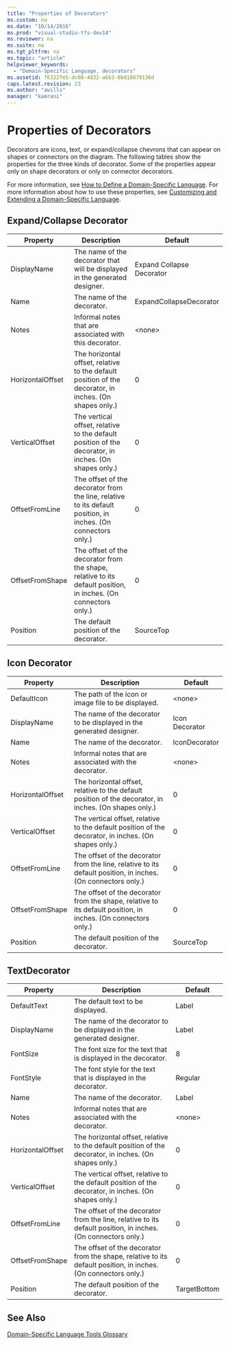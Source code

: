 ```yaml
---
title: "Properties of Decorators"
ms.custom: na
ms.date: "10/14/2016"
ms.prod: "visual-studio-tfs-dev14"
ms.reviewer: na
ms.suite: na
ms.tgt_pltfrm: na
ms.topic: "article"
helpviewer_keywords: 
  - "Domain-Specific Language, decorators"
ms.assetid: f6322fe5-dc08-4d32-a6b3-0bd18879136d
caps.latest.revision: 23
ms.author: "awills"
manager: "kamrani"
---
```

# Properties of Decorators
Decorators are icons, text, or expand/collapse chevrons that can appear on shapes or connectors on the diagram. The following tables show the properties for the three kinds of decorator. Some of the properties appear only on shape decorators or only on connector decorators.  
  
 For more information, see [How to Define a Domain-Specific Language](../modeling/how-to-define-a-domain-specific-language.md). For more information about how to use these properties, see [Customizing and Extending a Domain-Specific Language](../modeling/customizing-and-extending-a-domain-specific-language.md).  
  
## Expand/Collapse Decorator  
  
|Property|Description|Default|  
|--------------|-----------------|-------------|  
|DisplayName|The name of the decorator that will be displayed in the generated designer.|Expand Collapse Decorator|  
|Name|The name of the decorator.|ExpandCollapseDecorator|  
|Notes|Informal notes that are associated with this decorator.|\<none>|  
|HorizontalOffset|The horizontal offset, relative to the default position of the decorator, in inches. (On shapes only.)|0|  
|VerticalOffset|The vertical offset, relative to the default position of the decorator, in inches. (On shapes only.)|0|  
|OffsetFromLine|The offset of the decorator from the line, relative to its default position, in inches. (On connectors only.)|0|  
|OffsetFromShape|The offset of the decorator from the shape, relative to its default position, in inches. (On connectors only.)|0|  
|Position|The default position of the decorator.|SourceTop|  
  
## Icon Decorator  
  
|Property|Description|Default|  
|--------------|-----------------|-------------|  
|DefaultIcon|The path of the icon or image file to be displayed.|\<none>|  
|DisplayName|The name of the decorator to be displayed in the generated designer.|Icon Decorator|  
|Name|The name of the decorator.|IconDecorator|  
|Notes|Informal notes that are associated with the decorator.|\<none>|  
|HorizontalOffset|The horizontal offset, relative to the default position of the decorator, in inches. (On shapes only.)|0|  
|VerticalOffset|The vertical offset, relative to the default position of the decorator, in inches. (On shapes only.)|0|  
|OffsetFromLine|The offset of the decorator from the line, relative to its default position, in inches. (On connectors only.)|0|  
|OffsetFromShape|The offset of the decorator from the shape, relative to its default position, in inches. (On connectors only.)|0|  
|Position|The default position of the decorator.|SourceTop|  
  
## TextDecorator  
  
|Property|Description|Default|  
|--------------|-----------------|-------------|  
|DefaultText|The default text to be displayed.|Label|  
|DisplayName|The name of the decorator to be displayed in the generated designer.|Label|  
|FontSize|The font size for the text that is displayed in the decorator.|8|  
|FontStyle|The font style for the text that is displayed in the decorator.|Regular|  
|Name|The name of the decorator.|Label|  
|Notes|Informal notes that are associated with the decorator.|\<none>|  
|HorizontalOffset|The horizontal offset, relative to the default position of the decorator, in inches. (On shapes only.)|0|  
|VerticalOffset|The vertical offset, relative to the default position of the decorator, in inches. (On shapes only.)|0|  
|OffsetFromLine|The offset of the decorator from the line, relative to its default position, in inches. (On connectors only.)|0|  
|OffsetFromShape|The offset of the decorator from the shape, relative to its default position, in inches. (On connectors only.)|0|  
|Position|The default position of the decorator.|TargetBottom|  
  
## See Also  
 [Domain-Specific Language Tools Glossary](http://msdn.microsoft.com/en-us/ca5e84cb-a315-465c-be24-76aa3df276aa)